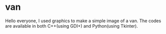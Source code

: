 # van
Hello everyone, I used graphics to make a simple image of a van. The codes are available in both C++(using GDI+) and Python(using Tkinter).
